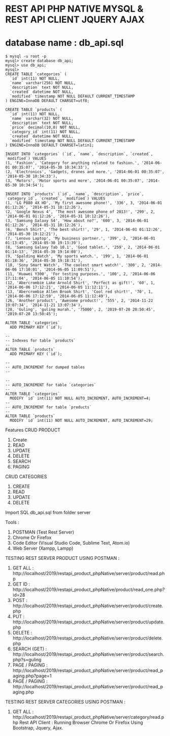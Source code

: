 # REST API PHP NATIVE MYSQL & REST API CLIENT JQUERY AJAX

# database name : db_api.sql
```
$ mysql -u root -p
mysql> create database db_api;
mysql> use db_api;
mysql> 
CREATE TABLE `categories` (
  `id` int(11) NOT NULL,
  `name` varchar(256) NOT NULL,
  `description` text NOT NULL,
  `created` datetime NOT NULL,
  `modified` timestamp NOT NULL DEFAULT CURRENT_TIMESTAMP
) ENGINE=InnoDB DEFAULT CHARSET=utf8;

CREATE TABLE `products` (
  `id` int(11) NOT NULL,
  `name` varchar(32) NOT NULL,
  `description` text NOT NULL,
  `price` decimal(10,0) NOT NULL,
  `category_id` int(11) NOT NULL,
  `created` datetime NOT NULL,
  `modified` timestamp NOT NULL DEFAULT CURRENT_TIMESTAMP
) ENGINE=InnoDB DEFAULT CHARSET=latin1;

INSERT INTO `categories` (`id`, `name`, `description`, `created`, `modified`) VALUES
(1, 'Fashion', 'Category for anything related to fashion.', '2014-06-01 00:35:07', '2014-05-30 10:34:33'),
(2, 'Electronics', 'Gadgets, drones and more.', '2014-06-01 00:35:07', '2014-05-30 10:34:33'),
(3, 'Motors', 'Motor sports and more', '2014-06-01 00:35:07', '2014-05-30 10:34:54');

INSERT INTO `products` (`id`, `name`, `description`, `price`, `category_id`, `created`, `modified`) VALUES
(1, 'LG P880 4X HD', 'My first awesome phone!', '336', 3, '2014-06-01 01:12:26', '2014-05-31 10:12:26'),
(2, 'Google Nexus 4', 'The most awesome phone of 2013!', '299', 2, '2014-06-01 01:12:26', '2014-05-31 10:12:26'),
(3, 'Samsung Galaxy S4', 'How about no?', '600', 3, '2014-06-01 01:12:26', '2014-05-31 10:12:26'),
(6, 'Bench Shirt', 'The best shirt!', '29', 1, '2014-06-01 01:12:26', '2014-05-30 19:12:21'),
(7, 'Lenovo Laptop', 'My business partner.', '399', 2, '2014-06-01 01:13:45', '2014-05-30 19:13:39'),
(8, 'Samsung Galaxy Tab 10.1', 'Good tablet.', '259', 2, '2014-06-01 01:14:13', '2014-05-30 19:14:08'),
(9, 'Spalding Watch', 'My sports watch.', '199', 1, '2014-06-01 01:18:36', '2014-05-30 19:18:31'),
(10, 'Sony Smart Watch', 'The coolest smart watch!', '300', 2, '2014-06-06 17:10:01', '2014-06-05 11:09:51'),
(11, 'Huawei Y300', 'For testing purposes.', '100', 2, '2014-06-06 17:11:04', '2014-06-05 11:10:54'),
(12, 'Abercrombie Lake Arnold Shirt', 'Perfect as gift!', '60', 1, '2014-06-06 17:12:21', '2014-06-05 11:12:11'),
(13, 'Abercrombie Allen Brook Shirt', 'Cool red shirt!', '70', 1, '2014-06-06 17:12:59', '2014-06-05 11:12:49'),
(26, 'Another product', 'Awesome product!', '555', 2, '2014-11-22 19:07:34', '2014-11-21 13:07:34'),
(28, 'Guling', 'guling murah.', '75000', 2, '2019-07-20 20:50:45', '2019-07-20 13:50:45');

ALTER TABLE `categories`
  ADD PRIMARY KEY (`id`);

--
-- Indexes for table `products`
--
ALTER TABLE `products`
  ADD PRIMARY KEY (`id`);

--
-- AUTO_INCREMENT for dumped tables
--

--
-- AUTO_INCREMENT for table `categories`
--
ALTER TABLE `categories`
  MODIFY `id` int(11) NOT NULL AUTO_INCREMENT, AUTO_INCREMENT=4;
--
-- AUTO_INCREMENT for table `products`
--
ALTER TABLE `products`
  MODIFY `id` int(11) NOT NULL AUTO_INCREMENT, AUTO_INCREMENT=29;
```

Features
CRUD PRODUCT
1. Create
2. READ
3. UPDATE
4. DELETE
5. SEARCH
6. PAGING

CRUD CATEGORIES
1. CREATE
2. READ
3. UPDATE
4. DELETE

Import SQL db_api.sql from folder server 

Tools :
1. POSTMAN (Test Rest Server)
2. Chrome Or Firefox
3. Code Editor (Visual Studio Code, Sublime Text, Atom.io)
4. Web Server (Xampp, Lampp)

TESTING REST SERVER PRODUCT USING POSTMAN : 
1. GET ALL       : http://localhost/2019/restapi_product_phpNative/server/product/read.php
2. GET ID        : http://localhost/2019/restapi_product_phpNative/product/read_one.php?id=28
3. POST          : http://localhost/2019/restapi_product_phpNative/server/product/create.php
4. PUT           : http://localhost/2019/restapi_product_phpNative/server/product/update.php
5. DELETE        : http://localhost/2019/restapi_product_phpNative/server/product/delete.php
6. SEARCH (GET)  : http://localhost/2019/restapi_product_phpNative/server/product/search.php?s=guling
7. PAGE / PAGING : http://localhost/2019/restapi_product_phpNative/server/product/read_paging.php?page=1
8. PAGE / PAGING : http://localhost/2019/restapi_product_phpNative/server/product/read_paging.php

TESTING REST SERVER CATEGORIES USING POSTMAN : 
1. GET ALL       : http://localhost/2019/restapi_product_phpNative/server/category/read.php
Rest API Client : Running Browser Chrome Or Firefox Using Bootstrap, Jquery, Ajax.

